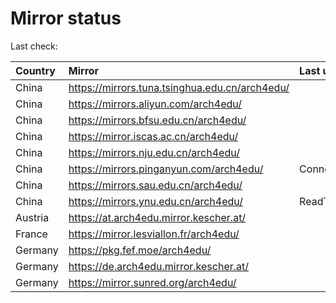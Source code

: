 <script src="./time.js"></script>
# Mirror status
Last check: <script type="text/javascript">localize(1677338337.6284695);</script>

|Country|Mirror|Last update|
|:------|:-----|:----------|
|China|https://mirrors.tuna.tsinghua.edu.cn/arch4edu/|<script type="text/javascript">localize(1677306829);</script>|
|China|https://mirrors.aliyun.com/arch4edu/|<script type="text/javascript">localize(1677263652);</script>|
|China|https://mirrors.bfsu.edu.cn/arch4edu/|<script type="text/javascript">localize(1677306829);</script>|
|China|https://mirror.iscas.ac.cn/arch4edu/|<script type="text/javascript">localize(1677306829);</script>|
|China|https://mirrors.nju.edu.cn/arch4edu/|<script type="text/javascript">localize(1677306829);</script>|
|China|https://mirrors.pinganyun.com/arch4edu/|ConnectionError|
|China|https://mirrors.sau.edu.cn/arch4edu/|<script type="text/javascript">localize(1673850842);</script>|
|China|https://mirrors.ynu.edu.cn/arch4edu/|ReadTimeout|
|Austria|https://at.arch4edu.mirror.kescher.at/|<script type="text/javascript">localize(1677306829);</script>|
|France|https://mirror.lesviallon.fr/arch4edu/|<script type="text/javascript">localize(1677306829);</script>|
|Germany|https://pkg.fef.moe/arch4edu/|<script type="text/javascript">localize(1677306829);</script>|
|Germany|https://de.arch4edu.mirror.kescher.at/|<script type="text/javascript">localize(1677306829);</script>|
|Germany|https://mirror.sunred.org/arch4edu/|<script type="text/javascript">localize(1677306829);</script>|

<script src="./tablefilter/tablefilter.js"></script>
<script src="./table.js"></script>